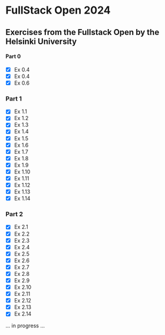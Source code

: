 # FullStack Open 2024

## Exercises from the Fullstack Open by the Helsinki University

#### Part 0

- [x] Ex 0.4
- [x] Ex 0.4
- [x] Ex 0.6

### Part 1

- [x] Ex 1.1
- [x] Ex 1.2
- [x] Ex 1.3
- [x] Ex 1.4
- [x] Ex 1.5
- [x] Ex 1.6
- [x] Ex 1.7
- [x] Ex 1.8
- [x] Ex 1.9
- [x] Ex 1.10
- [x] Ex 1.11
- [x] Ex 1.12
- [x] Ex 1.13
- [x] Ex 1.14

### Part 2

- [x] Ex 2.1
- [x] Ex 2.2
- [x] Ex 2.3
- [x] Ex 2.4
- [x] Ex 2.5
- [x] Ex 2.6
- [x] Ex 2.7
- [x] Ex 2.8
- [x] Ex 2.9
- [x] Ex 2.10
- [x] Ex 2.11
- [x] Ex 2.12
- [x] Ex 2.13
- [x] Ex 2.14

... in progress ...
